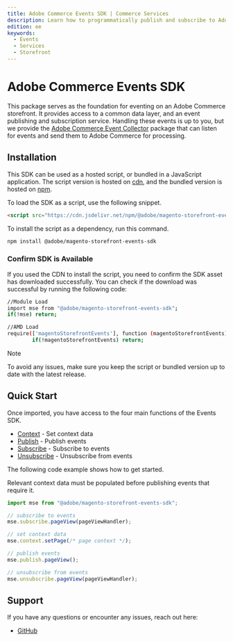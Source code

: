 ```yaml
---
title: Adobe Commerce Events SDK | Commerce Services
description: Learn how to programmatically publish and subscribe to Adobe Commerce storefront events.
edition: ee
keywords:
  - Events
  - Services
  - Storefront
---
```


# Adobe Commerce Events SDK

This package serves as the foundation for eventing on an Adobe Commerce storefront. It provides access to a common data layer, and an event publishing and subscription service. Handling these events is up to you, but we provide the [Adobe Commerce Event Collector](../collector/index.md) package that can listen for events and send them to Adobe Commerce for processing.

## Installation

This SDK can be used as a hosted script, or bundled in a JavaScript application. The script version is hosted on [cdn](https://cdn.jsdelivr.net/npm/@adobe/magento-storefront-events-sdk@1/dist/index.js), and the bundled version is hosted on [npm](https://www.npmjs.com/package/@adobe/magento-storefront-events-sdk).

To load the SDK as a script, use the following snippet.

```html
<script src="https://cdn.jsdelivr.net/npm/@adobe/magento-storefront-events-sdk@1/dist/index.js"></script>
```

To install the script as a dependency, run this command.

```bash
npm install @adobe/magento-storefront-events-sdk
```

### Confirm SDK is Available

If you used the CDN to install the script, you need to confirm the SDK asset has downloaded successfully. You can check if the download was successful by running the following code:

```bash
//Module Load
import mse from "@adobe/magento-storefront-events-sdk";
if(!mse) return;

//AMD Load
require(['magentoStorefrontEvents'], function (magentoStorefrontEvents) {
        if(!magentoStorefrontEvents) return; 
```

>[!NOTE]
>
>To avoid any issues, make sure you keep the script or bundled version up to date with the latest release.

## Quick Start

Once imported, you have access to the four main functions of the Events SDK.

-  [Context](context.md) - Set context data
-  [Publish](publish.md) - Publish events
-  [Subscribe](subscribe.md) - Subscribe to events
-  [Unsubscribe](unsubscribe.md) - Unsubscribe from events

The following code example shows how to get started.

<InlineAlert variant="warning" slots="text" />

Relevant context data must be populated before publishing events that require it.

```javascript
import mse from "@adobe/magento-storefront-events-sdk";

// subscribe to events
mse.subscribe.pageView(pageViewHandler);

// set context data
mse.context.setPage(/* page context */);

// publish events
mse.publish.pageView();

// unsubscribe from events
mse.unsubscribe.pageView(pageViewHandler);
```

## Support

If you have any questions or encounter any issues, reach out here:

-  [GitHub](https://github.com/adobe/commerce-events)
